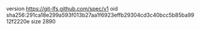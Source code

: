 version https://git-lfs.github.com/spec/v1
oid sha256:291ca18e299a593f013b27aa1f6923effb29304cd3c40bcc5b85ba9912f2220e
size 2890

